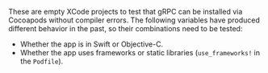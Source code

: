 These are empty XCode projects to test that gRPC can be installed via Cocoapods without compiler errors. The following variables have produced different behavior in the past, so their combinations need to be tested:

* Whether the app is in Swift or Objective-C.
* Whether the app uses frameworks or static libraries (`use_frameworks!` in the `Podfile`).
